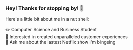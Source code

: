 ### Hey! Thanks for stopping by! 👋 <br/>

<!--
**AnjanaSomar/AnjanaSomar** is a ✨ _special_ ✨ repository because its `README.md` (this file) appears on your GitHub profile.

Here are some ideas to get you started:

- 🔭 I’m currently working on ...
- 🌱 I’m currently learning ...
- 👯 I’m looking to collaborate on ...
- 🤔 I’m looking for help with ...
- 💬 Ask me about ...
- 📫 How to reach me: ...
- 😄 Pronouns: ...
- ⚡ Fun fact: ...
-->
Here's a little bit about me in a nut shell:

:pencil2: Computer Science and Business Student <br/>
🤔 Interested in created unparalleled customer experiences <br/>
💬 Ask me about the lastest Netflix show I'm bingeing
